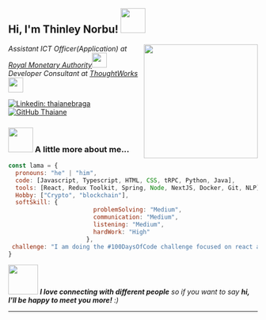 <h2> Hi, I'm Thinley Norbu! <img src="https://media.giphy.com/media/mGcNjsfWAjY5AEZNw6/giphy.gif" width="50"></h2>
<img align='right' src="https://media.giphy.com/media/ieyl9zmCjO4b4t6qoY/giphy.gif" width="230">
<p><em>Assistant ICT Officer(Application) at <a href="http://www.unb.br">Royal Monetary Authority</a><img src="https://media.giphy.com/media/fYSnHlufseco8Fh93Z/giphy.gif" width="30"></br>Developer Consultant at <a href="https://www.thoughtworks.com">ThoughtWorks</a><img src="https://media.giphy.com/media/WUlplcMpOCEmTGBtBW/giphy.gif" width="30"> 
</em></p>

[![Linkedin: thaianebraga](https://img.shields.io/badge/-thaianebraga-blue?style=flat-square&logo=Linkedin&logoColor=white&link=https://www.linkedin.com/in/thaianebraga/)](https://www.linkedin.com/in/thinley-norbu-abb565248/)
[![GitHub Thaiane](https://img.shields.io/github/followers/thaiane?label=follow&style=social)](https://github.com/Thinley-bot/)


### <img src="https://media.giphy.com/media/VgCDAzcKvsR6OM0uWg/giphy.gif" width="50"> A little more about me...  

```javascript
const lama = {
  pronouns: "he" | "him",
  code: [Javascript, Typescript, HTML, CSS, tRPC, Python, Java],
  tools: [React, Redux Toolkit, Spring, Node, NextJS, Docker, Git, NLP],
  Hobby: ["Crypto", "blockchain"],
  softSkill: {
                        problemSolving: "Medium",
                        communication: "Medium",
                        listening: "Medium",
                        hardWork: "High"
                      },
 challenge: "I am doing the #100DaysOfCode challenge focused on react and typescript"
}
```

<img src="https://media.giphy.com/media/LnQjpWaON8nhr21vNW/giphy.gif" width="60"> <em><b>I love connecting with different people</b> so if you want to say <b>hi, I'll be happy to meet you more!</b> :)</em>

---
